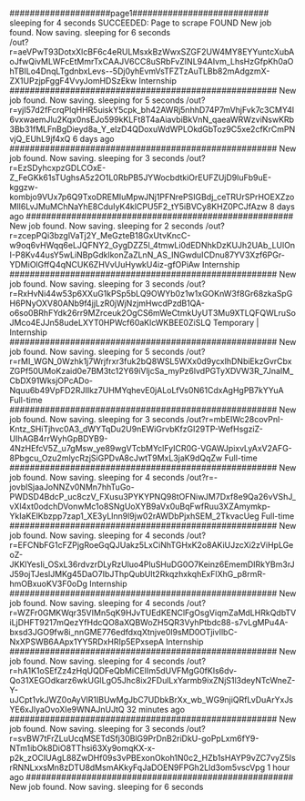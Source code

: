 ####################page1###########################
sleeping for 4 seconds
SUCCEEDED: Page to scrape FOUND
New job found. Now saving.
sleeping for 6 seconds    
/out?r=aeVPwT93DotxXlcBF6c4eRULMsxkBzWwxSZGF2UW4MY8EYYuntcXubAoJfwQivMLWFcEtMmrTxCAAJV6CC8uSRbFvZINL94AIvm_LhsHzGfpKh0aOhTBILo4DnqLTgdnbxLevs--5Dj0yhEvmVsTFZTzAuTLBb82mAdgzmX-ZX1UPzjpFggF4VvyJomHDSzEkw
Internship
#####################################################
New job found. Now saving.
sleeping for 5 seconds
/out?r=yjI57d2fFcrqPlqHHR5uiskY5cpk_bh42AWRj5nhhD74P7mVhjFvk7c3CMY4l6vxwaemJlu2Kqx0nsEJo599kKLFt8T4aAiavbiBkVnN_qaeaWRWzviNswKRb3Bb31fMLFnBgDieyd8a_Y_eIzD4QDoxuWdWPLOkdGbToz9C5xe2cfKrCmPNvjQ_EUhL9jf4xQ
6 days ago
#####################################################
New job found. Now saving.
sleeping for 3 seconds
/out?r=EzSDyhcxpzGDLCOxE-Z_FeGKk61sTUghsA5z2O1L0RbPB5JYWocbdtkiOrEUFZUjD9luFb9uE-kggzw-kombjo9VUx7p6Q9TxoDREMIuMpwJNj1PFNrePSIGBdj_ceTRUrSPrHOEXZzoMlI6LvJMuMChNaYhE8CduIyK4klCPU5F2_tY5iBVCy8KHZ0PCJfAzw
8 days ago
#####################################################
New job found. Now saving.
sleeping for 2 seconds
/out?r=zcepPQi3bzglVaTj2Y_MeGzteB18GxUtvKncC-w9oq6vHWqq6eLJQFNY2_GygDZZ5l_4tmwLi0dEDNhkDzKUJh2UAb_LUlOnI-P8Kv44usY5wLiNBpGdklkonZaZLnN_AS_INGwduICDnu87YV3Xzf6PGr-YDMiOlGffQ4qNCUK6ZHVvUuHywkU4iz-gfOPiAw
Internship
#####################################################
New job found. Now saving.
sleeping for 3 seconds
/out?r=RxHvNi44w53p6XXuG1kPSp5bLQ9OWYb0z1w1xGOKnW3f8Gr68zkaSpGH6PNyOXV80ANb9f4jjLzR0jWjNzjmHwcdPzdB1QA-o6so0BRhFYdk26rr9MZrceuk2OgCS6mWeCtmkUyUT3Mu9XTLQFQWLruSoJMco4EJJn58udeLXYT0HPWcf60aKlcWKBEE0ZiSLQ
Temporary | Internship
#####################################################
New job found. Now saving.
sleeping for 5 seconds
/out?r=rMI_WGN_0Wzhk1j7Wrjfrxr3fuk2bQ8WSL5WXx0d9ycxIhDNbiEkzGvrCbxZGPf50UMoKzaid0e7BM3tc12Y69iVljcSa_myPz6lvdPGTyXDVW3R_7JnaIM_CbDX91WksjOPcADo-Nquu6b49VpFD2RJIIkz7UHMYqhevE0jALoLfVs0N61CdxAgHgPB7kYYuA
Full-time
#####################################################
New job found. Now saving.
sleeping for 3 seconds
/out?r=mbEIWc28covPnI-Kntz_SHiTjhvc0A3_dWYTqDu2U9nEWiGrvbKfzGI29TP-WefHsgziZ-UIhAGB4rrWyhGpBDYB9-4NzHEfcV5Z_u7gMsw_ye89wgVTcbMYclFyICR0G-VGAWJpixvLyAxV2AFG-8Pbgcu_Ozu2mlycRzjSiGPDvA8cJwtT9MxL3jaK9dQqZw
Full-time
#####################################################
New job found. Now saving.
sleeping for 4 seconds
/out?r=-jovbISjaaJoNNZv0NMn7hhTuGo-PWDSD4BdcP_uc8czV_FXusu3PYKYPNQ98tOFNiwJM7Dxf8e9Qa26vVShJ_vXl4xt0odchDVonwMc1o8SNgUoXYB9aVx0uBqFwfRuu3XZAmymkp-YkIaKElKbzpp7zap1_XE3yLlnn9l9jw02rAWDbPjxhSEM_2TkvacUeg
Full-time
#####################################################
New job found. Now saving.
sleeping for 4 seconds
/out?r=EFCNbFG1cFZPjgRoeGqQJUakz5LxCiNhTGHxK2o8AKiUJzcXi2zViHpLGeoZ-JKKlYesIi_OSxL36rdvzrDLyRzUluo4PluSHuDG0O7Keinz6EmemDIRkYBm3rJJ59ojTJeslJMKg45DaO7IbJThpQubUlt2RkqzhxkqhExFlXhG_p8rmR-hmOBxuoKV3F0oDg
Internship
#####################################################
New job found. Now saving.
sleeping for 4 seconds
/out?r=WZFr0GMKWqr35VIMn5qK9HJvTUEdKENClFgOsgViqmZaMdLHRkQdbTViLjDHFT9217mQezYfHdcQO8aXQBWoZH5QR3VyhPtbdc88-s7vLgMPu4A-bxsd3JGO9fw8i_nnGME776edfdxqXtnjve0l9sMD0OTjivIlbC-NxXPSWB6AApx1YY5RDxHRIp5EPxsepA
Internship
#####################################################
New job found. Now saving.
sleeping for 4 seconds
/out?r=hA1K1oSEfZz4zHqUQDFeQbMiCEIIm5dUVFMgG0fKIs6dv-Qo31XEGOdkarz6wkUGlLgO5Jhc8ix2FDulLxYarmb9ixZNjS1l3deyNTcWneZ-Y-uJCpt1vkJWZ0oAyVlR1IBUwMgJbC7UDbkBrXx_wb_WG9njiQRfLvDuArYxJsYE6xJlyaOvoXIe9WNAJnUJtQ
32 minutes ago
#####################################################
New job found. Now saving.
sleeping for 3 seconds
/out?r=svBW7tFrZLuUcqMSETdSfj30BlG9PrDnB2riDkU-goPpLxm6fY9-NTm1ibOk8DiO8TThsi63Xy9omqKX-x-p2k_zOCIUAgL88ZwDHf09s3vPBExonOkoh1N0c2_HZb1sHAYP9vZC7vyZ5IsrRNNLxxsMn8zDTU8dMsmAKkyFqJaDOEN9FPGh2Lld3om5vscVpg
1 hour ago
#####################################################
New job found. Now saving.
sleeping for 6 seconds
